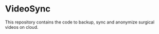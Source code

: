 # VideoSync
This repository contains the code to backup, sync and anonymize surgical videos on cloud.
